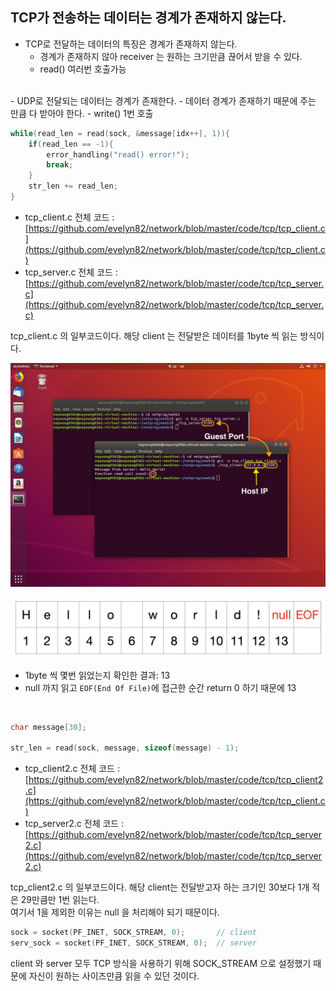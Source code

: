 ## TCP가 전송하는 데이터는 경계가 존재하지 않는다.

- TCP로 전달하는 데이터의 특징은 경계가 존재하지 않는다.
  - 경계가 존재하지 않아 receiver 는 원하는 크기만큼 끊어서 받을 수 있다.
  - read() 여러번 호출가능
<br>
- UDP로 전달되는 데이터는 경계가 존재한다.
  - 데이터 경계가 존재하기 때문에 주는 만큼 다 받아야 한다.
  - write() 1번 호출

```c
while(read_len = read(sock, &message[idx++], 1)){
    if(read_len == -1){
		error_handling("read() error!");
		break;
	}
	str_len += read_len;
}
```

- tcp_client.c 전체 코드 : [https://github.com/evelyn82/network/blob/master/code/tcp/tcp_client.c](https://github.com/evelyn82/network/blob/master/code/tcp/tcp_client.c)
- tcp_server.c 전체 코드 : [https://github.com/evelyn82/network/blob/master/code/tcp/tcp_server.c](https://github.com/evelyn82/network/blob/master/code/tcp/tcp_server.c)

tcp_client.c 의 일부코드이다. 해당 client 는 전달받은 데이터를 1byte 씩 읽는 방식이다.<br>

![png](/_img/tcp_result.png)<br>

![png](/_img/helloworld_length.png)<br>

- 1byte 씩 몇번 읽었는지 확인한 결과: 13
- null 까지 읽고 ```EOF(End Of File)```에 접근한 순간 return 0 하기 때문에 13
<br>

```c
char message[30];

str_len = read(sock, message, sizeof(message) - 1);
```

- tcp_client2.c 전체 코드 : [https://github.com/evelyn82/network/blob/master/code/tcp/tcp_client2.c](https://github.com/evelyn82/network/blob/master/code/tcp/tcp_client.c)
- tcp_server2.c 전체 코드 : [https://github.com/evelyn82/network/blob/master/code/tcp/tcp_server2.c](https://github.com/evelyn82/network/blob/master/code/tcp/tcp_server2.c)

tcp_client2.c 의 일부코드이다. 해당 client는 전달받고자 하는 크기인 30보다 1개 적은 29만큼만 1번 읽는다.<br>
여기서 1을 제외한 이유는 null 을 처리해야 되기 때문이다.<br>

```c
sock = socket(PF_INET, SOCK_STREAM, 0);       // client
serv_sock = socket(PF_INET, SOCK_STREAM, 0);  // server
```
client 와 server 모두 TCP 방식을 사용하기 위해 SOCK_STREAM 으로 설정했기 때문에 자신이 원하는 사이즈만큼 읽을 수 있던 것이다.<br>